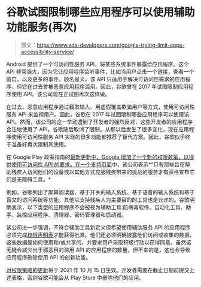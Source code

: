 # 谷歌试图限制哪些应用程序可以使用辅助功能服务(再次)

> 原文：<https://www.xda-developers.com/google-trying-limit-apps-accessibility-service/>

Android 提供了一个可访问性服务 API，将某些系统事件暴露给应用程序。这个 API 非常强大，因为它让应用程序监听事件，比如当用户点击一个链接，查看一个窗口，以及更多的事件。顾名思义，该 API 只适用于解决可访问性需求的应用程序，但它在过去曾被恶意应用程序滥用。因此，谷歌曾在 2017 年试图限制应用程序使用 API。该公司现在正试图再次这样做。

在过去，恶意应用程序通过截取输入、用虚假覆盖欺骗用户等方式，使用可访问性服务 API 来监视用户。因此，谷歌在 2017 年试图限制哪些应用程序可以使用该 API。然而，该公司的这一举动遭到了开发者的强烈反对，这些开发者的应用程序合法地使用了 API。谷歌随后取消了限制。从那以后发生了很多变化，现在应用程序使用可访问性服务 API 实现的很多功能都推荐了替代方案。因此，谷歌似乎终于准备好再次限制其使用。

在 Google Play 政策指南的[最新更新中，Google 增加了一个新的权限政策，以提供使用可访问性 API 的要求。在一个](https://support.google.com/googleplay/android-developer/answer/10808976?hl=en&ref_topic=9877065)[支持页面](https://support.google.com/googleplay/android-developer/answer/10964491)中，该公司表示*“只有那些旨在帮助残疾人访问他们的设备或以其他方式克服残疾带来的挑战的服务才有资格宣布它们是无障碍工具。*

例如，谷歌列出了屏幕阅读器、基于开关的输入系统、基于语音的输入系统和基于盲文的访问系统等功能。其他以支持残疾人为主要目的的工具也是允许的。谷歌明确表示，以下类型的应用程序不会被视为辅助工具:防病毒软件、自动化工具、助手、监控应用程序、清理器、密码管理器和启动器。

该公司进一步强调，不符合辅助工具新定义但希望使用辅助服务 API 的应用程序必须完成[权限声明表](https://support.google.com/googleplay/android-developer/answer/9214102)才能获得批准。他们还必须明确披露他们访问或收集的数据，这些数据是如何使用和/或共享的，并要求用户采取积极行动以获得同意。虽然这无疑会减少出于邪恶目的滥用 API 的应用程序的数量，但不幸的是，这也会导致应用程序删除使用 API 的创新功能。

[对权限策略的更新](https://support.google.com/googleplay/android-developer/answer/9876714)将于 2021 年 10 月 15 日生效。开发者需要在截止日期前提交上述表格，否则谷歌可能会从 Play Store 中删除他们的应用。